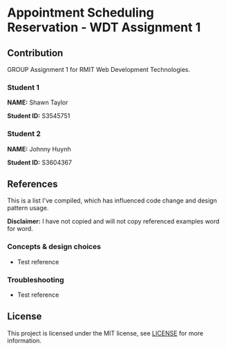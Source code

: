 # Appointment Scheduling Reservation - WDT Assignment 1

## Contribution

GROUP Assignment 1 for RMIT Web Development Technologies.

### Student 1

**NAME:**  Shawn Taylor

**Student ID:** S3545751

### Student 2

**NAME:** Johnny Huynh

**Student ID:** S3604367

## References

This is a list I've compiled, which has influenced code change and design pattern usage.

**Disclaimer:** I have not copied and will not copy referenced examples word for word. 

### Concepts & design choices

- Test reference

### Troubleshooting

- Test reference

## License

This project is licensed under the MIT license, see [LICENSE](https://github.com/johnnyhuy/wdt-assignment-one/blob/master/LICENSE) for more information.
